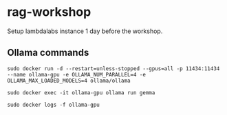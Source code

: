 # rag-workshop

Setup lambdalabs instance 1 day before the workshop.

## Ollama commands

`sudo docker run -d --restart=unless-stopped --gpus=all -p 11434:11434 --name ollama-gpu -e OLLAMA_NUM_PARALLEL=4 -e OLLAMA_MAX_LOADED_MODELS=4 ollama/ollama`

`sudo docker exec -it ollama-gpu ollama run gemma`

`sudo docker logs -f ollama-gpu`
